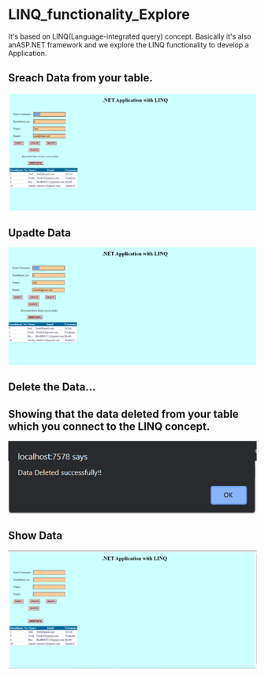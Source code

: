 # LINQ_functionality_Explore
It's based on LINQ(Language-integrated query) concept. Basically it's also anASP.NET framework and we explore the LINQ functionality to develop a Application.

## Sreach Data from your table.
<img src="https://github.com/RiyaShah08/LINQ_functionality_Explorecode/blob/main/outout/search.PNG">
<br>

## Upadte Data 
<img src="https://github.com/RiyaShah08/LINQ_functionality_Explorecode/blob/main/outout/update.PNG">
<br>

## Delete the Data...
## Showing that the data deleted from your table which you connect to the LINQ concept.
<img src="https://github.com/RiyaShah08/LINQ_functionality_Explorecode/blob/main/outout/delete.PNG">
<br>

## Show Data 
<img src="https://github.com/RiyaShah08/LINQ_functionality_Explorecode/blob/main/outout/show%20data.PNG">
<br>

